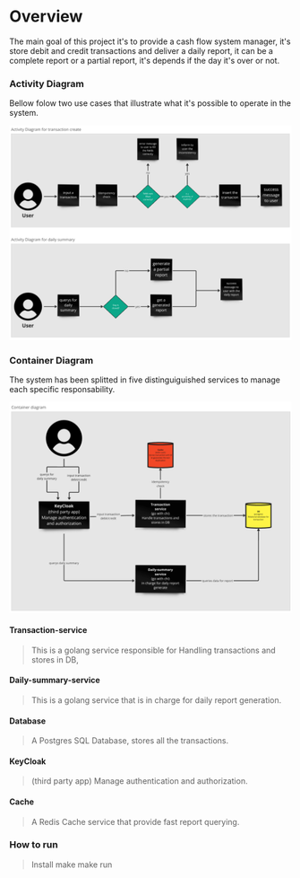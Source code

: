# Overview

The main goal of this project it's to provide a cash flow system manager, it's store debit and credit transactions and deliver a daily report, it can be a complete report or a partial report, it's depends if the day it's over or not.

### Activity Diagram
Bellow folow two use cases that illustrate what it's possible to operate in the system.

![alt text](https://raw.githubusercontent.com/Jonattas-21/cash-flow/refs/heads/main/docs/activity_diagram.png "USe Case")

### Container Diagram
The system has been splitted in five distinguiguished services to manage each specific responsability.

![alt text](https://raw.githubusercontent.com/Jonattas-21/cash-flow/refs/heads/main/docs/container_diagram.png "Container Diagram")


#### Transaction-service

> This is a golang service responsible for Handling transactions and stores in DB,

#### Daily-summary-service

> This is a golang service that is in charge for daily report generation.

#### Database

> A Postgres SQL Database, stores all the transactions.

#### KeyCloak

> (third party app) Manage authentication and authorization.

#### Cache

> A Redis Cache service that provide fast report querying.


### How to run
> Install make
make run